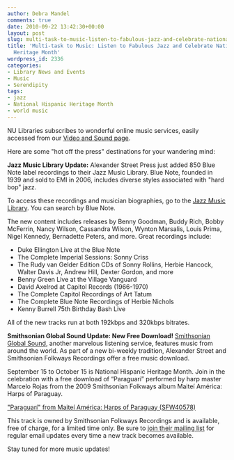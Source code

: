 ```yaml
---
author: Debra Mandel
comments: true
date: 2010-09-22 13:42:30+00:00
layout: post
slug: multi-task-to-music-listen-to-fabulous-jazz-and-celebrate-national-hispanic-heritage-month
title: 'Multi-task to Music: Listen to Fabulous Jazz and Celebrate National Hispanic
  Heritage Month'
wordpress_id: 2336
categories:
- Library News and Events
- Music
- Serendipity
tags:
- jazz
- National Hispanic Heritage Month
- world music
---
```


NU Libraries subscribes to wonderful online music services, easily accessed from our [Video and Sound page](http://www.lib.neu.edu/online_research/video_and_sound/).

Here are some "hot off the press" destinations for your wandering mind:

**Jazz Music Library Update:**
Alexander Street Press just added 850 Blue Note label recordings to their Jazz Music Library. Blue Note, founded in 1939 and sold to EMI in 2006, includes diverse styles associated with "hard bop" jazz.

To access these recordings and musician biographies, go to the [Jazz Music Library](http://0-jazz.alexanderstreet.com.ilsprod.lib.neu.edu/). You can search by Blue Note.

The new content includes releases by Benny Goodman, Buddy Rich, Bobby McFerrin, Nancy Wilson, Cassandra Wilson, Wynton Marsalis, Louis Prima, Nigel Kennedy, Bernadette Peters, and more. Great recordings include:

* Duke Ellington Live at the Blue Note
* The Complete Imperial Sessions: Sonny Criss
* The Rudy van Gelder Edition CDs of Sonny Rollins, Herbie Hancock, Walter Davis Jr, Andrew Hill, Dexter Gordon, and more
* Benny Green Live at the Village Vanguard
* David Axelrod at Capitol Records (1966-1970)
* The Complete Capitol Recordings of Art Tatum
* The Complete Blue Note Recordings of Herbie Nichols
* Kenny Burrell 75th Birthday Bash Live

All of the new tracks run at both 192kbps and 320kbps bitrates.

**Smithsonian Global Sound Update: New Free Download!**
[Smithsonian Global Sound](http://0-glmu.alexanderstreet.com.ilsprod.lib.neu.edu/), another marvelous listening service, features music from around the world. As part of a new bi-weekly tradition, Alexander Street and Smithsonian Folkways Recordings offer a free music download.

September 15 to October 15 is National Hispanic Heritage Month. Join in the celebration with a free download of “Paraguarí” performed by harp master Marcelo Rojas from the 2009 Smithsonian Folkways album Maiteí América: Harps of Paraguay.

["Paraguarí" from Maiteí América: Harps of Paraguay (SFW40578)](http://cts.vresp.com/c/?AlexanderStreetPress/b5246dd58f/ef7c8d9546/b5ff1a03d2)

This track is owned by Smithsonian Folkways Recordings and is available, free of charge, for a limited time only. Be sure to [join their mailing list](http://alexanderstreet.com/GLMUdownload.htm) for regular email updates every time a new track becomes available.

Stay tuned for more music updates!
